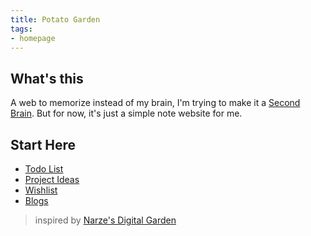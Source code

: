 ```yaml
---
title: Potato Garden
tags:
- homepage
---
```

## What's this
A web to memorize instead of my brain, I'm trying to make it a [Second Brain](https://garden.narze.live/Second-Brain/). But for now, it's just a simple note website for me.

## Start Here
- [Todo List](Todos.md)
- [Project Ideas](ideas)
- [Wishlist](Wishlist.md)
- [Blogs](blogs)

> inspired by [Narze's Digital Garden](https://garden.narze.live)
